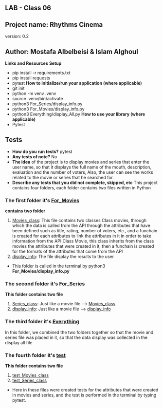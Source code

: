 ## LAB - Class 06
## Project name: Rhythms Cinema
version: 0.2
## Author: **Mostafa Albelbeisi & Islam Alghoul**
**Links and Resources**
**Setup**
- pip install -r requirements.txt
- pip install requests
- pytest
**How to initialize/run your application (where applicable)**
- git init
- python -m venv .venv
- source .venv/bin/activate
- python3 For_Series/display_info.py
- python3 For_Movies/display_info.py
- python3 Everything/display_All.py
**How to use your library (where applicable)**
- Pytest
## Tests
- **How do you run tests?** pytest
- **Any tests of note?** No
- **The idea**
 of the project is to display movies and series that enter the user name, so that it displays the full name of the mouth, description, evaluation and the number of voters,
Also, the user can see the works related to the movie or series that he searched for.
- **Describe any tests that you did not complete, skipped, etc**
This project contains four folders, each folder contains two files written in Python
### The first folder it's [For_Movies](/home/mostafa/project-in-python1/For_Movies)
**contains two folder**
1. [Movies_class](/home/mostafa/project-in-python1/For_Movies/Movies_class.py):
This file contains two classes
Class movies, through which the data is called from the API through the attributes that have been defined such as title, rating, number of voters, etc., and a funchain is created for each attributes to link the attributes in it in order to take information from the API
Class Movie, this class inherits from the class movies the attributes that were created in it, then a funchain is created for the formats of the attributes that come from the API
2. [display_info](/home/mostafa/project-in-python1/For_Movies/display_info.py):
The file display the results to the user
- This folder is called in the terminal by python3 **For_Movies/display_info.py**
### The second folder it's [For_Series](/home/mostafa/project-in-python1/For_Series)
**This folder contains two file**
1. [Series_class](/home/mostafa/project-in-python1/For_Movies/Movies_class.py):
Just like a movie file --> [Movies_class](/home/mostafa/project-in-python1/For_Movies/Movies_class.py)
2. [display_info](/home/mostafa/project-in-python1/For_Movies/display_info.py):
Just like a movie file --> [display_info](/home/mostafa/project-in-python1/For_Movies/display_info.py)
### The third folder it's [Everything](/home/mostafa/project-in-python1/Everything)
In this folder, we combined the two folders together so that the movie and series file was placed in it, so that the data display was collected in the display all file
### The fourth folder it's [test](/home/mostafa/project-in-python1/test)
**This folder contains two file**
1. [test_Movies_class](/home/mostafa/project-in-python1/test/test_Movies_class.py)
2. [test_Series_class](/home/mostafa/project-in-python1/test/test_Series_class.py)
* Here in these files were created tests for the attributes that were created in movies and series, and the test is performed in the terminal by typing pytest.